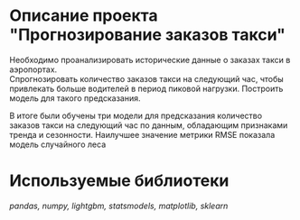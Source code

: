 # Описание проекта "Прогнозирование заказов такси"

Необходимо проанализировать исторические данные о заказах такси в аэропортах.  
Спрогнозировать количество заказов такси на следующий час, чтобы привлекать больше водителей в период пиковой нагрузки. 
Построить модель для такого предсказания.


В итоге были обучены три модели для предсказания количество заказов такси на следующий час по данным, обладающим признаками тренда и сезонности. Наилучшее значение метрики RMSE показала модель случайного леса

# Используемые библиотеки
*pandas, numpy, lightgbm, statsmodels, matplotlib, sklearn*
